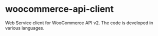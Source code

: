woocommerce-api-client
======================

Web Service client for WooCommerce API v2. The code is developed in various languages.
